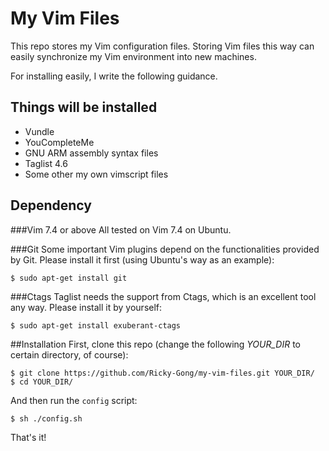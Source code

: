 # My Vim Files
This repo stores my Vim configuration files. Storing Vim files this way can easily synchronize my Vim environment into new machines.

For installing easily, I write the following guidance.

## Things will be installed
- Vundle
- YouCompleteMe
- GNU ARM assembly syntax files
- Taglist 4.6
- Some other my own vimscript files 

## Dependency
###Vim 7.4 or above
All tested on Vim 7.4 on Ubuntu.

###Git
Some important Vim plugins depend on the functionalities provided by Git. Please install it first (using Ubuntu's way as an example):
```
$ sudo apt-get install git
```

###Ctags
Taglist needs the support from Ctags, which is an excellent tool any way. Please install it by yourself:
```
$ sudo apt-get install exuberant-ctags
```

##Installation
First, clone this repo (change the following *YOUR_DIR* to certain directory, of course):
```
$ git clone https://github.com/Ricky-Gong/my-vim-files.git YOUR_DIR/
$ cd YOUR_DIR/
```

And then run the `config` script:
```
$ sh ./config.sh
```

That's it!

